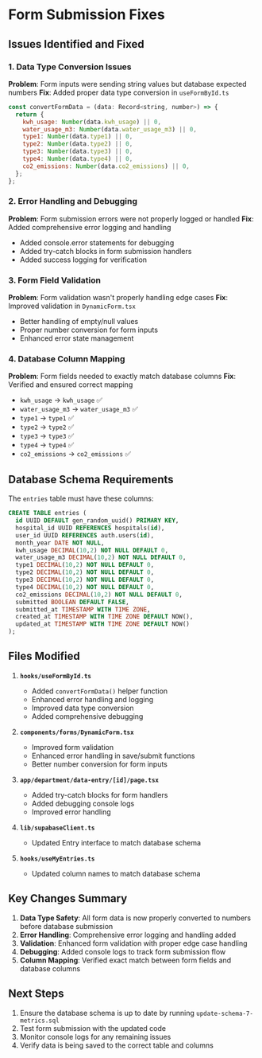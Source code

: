 # Form Submission Fixes

## Issues Identified and Fixed

### 1. Data Type Conversion Issues
**Problem**: Form inputs were sending string values but database expected numbers
**Fix**: Added proper data type conversion in `useFormById.ts`
```javascript
const convertFormData = (data: Record<string, number>) => {
  return {
    kwh_usage: Number(data.kwh_usage) || 0,
    water_usage_m3: Number(data.water_usage_m3) || 0,
    type1: Number(data.type1) || 0,
    type2: Number(data.type2) || 0,
    type3: Number(data.type3) || 0,
    type4: Number(data.type4) || 0,
    co2_emissions: Number(data.co2_emissions) || 0,
  };
};
```

### 2. Error Handling and Debugging
**Problem**: Form submission errors were not properly logged or handled
**Fix**: Added comprehensive error logging and handling
- Added console.error statements for debugging
- Added try-catch blocks in form submission handlers
- Added success logging for verification

### 3. Form Field Validation
**Problem**: Form validation wasn't properly handling edge cases
**Fix**: Improved validation in `DynamicForm.tsx`
- Better handling of empty/null values
- Proper number conversion for form inputs
- Enhanced error state management

### 4. Database Column Mapping
**Problem**: Form fields needed to exactly match database columns
**Fix**: Verified and ensured correct mapping
- `kwh_usage` → `kwh_usage` ✅
- `water_usage_m3` → `water_usage_m3` ✅
- `type1` → `type1` ✅
- `type2` → `type2` ✅
- `type3` → `type3` ✅
- `type4` → `type4` ✅
- `co2_emissions` → `co2_emissions` ✅

## Database Schema Requirements

The `entries` table must have these columns:
```sql
CREATE TABLE entries (
  id UUID DEFAULT gen_random_uuid() PRIMARY KEY,
  hospital_id UUID REFERENCES hospitals(id),
  user_id UUID REFERENCES auth.users(id),
  month_year DATE NOT NULL,
  kwh_usage DECIMAL(10,2) NOT NULL DEFAULT 0,
  water_usage_m3 DECIMAL(10,2) NOT NULL DEFAULT 0,
  type1 DECIMAL(10,2) NOT NULL DEFAULT 0,
  type2 DECIMAL(10,2) NOT NULL DEFAULT 0,
  type3 DECIMAL(10,2) NOT NULL DEFAULT 0,
  type4 DECIMAL(10,2) NOT NULL DEFAULT 0,
  co2_emissions DECIMAL(10,2) NOT NULL DEFAULT 0,
  submitted BOOLEAN DEFAULT FALSE,
  submitted_at TIMESTAMP WITH TIME ZONE,
  created_at TIMESTAMP WITH TIME ZONE DEFAULT NOW(),
  updated_at TIMESTAMP WITH TIME ZONE DEFAULT NOW()
);
```

## Files Modified

1. **`hooks/useFormById.ts`**
   - Added `convertFormData()` helper function
   - Enhanced error handling and logging
   - Improved data type conversion
   - Added comprehensive debugging

2. **`components/forms/DynamicForm.tsx`**
   - Improved form validation
   - Enhanced error handling in save/submit functions
   - Better number conversion for form inputs

3. **`app/department/data-entry/[id]/page.tsx`**
   - Added try-catch blocks for form handlers
   - Added debugging console logs
   - Improved error handling

4. **`lib/supabaseClient.ts`**
   - Updated Entry interface to match database schema

5. **`hooks/useMyEntries.ts`**
   - Updated column names to match database schema

## Key Changes Summary

1. **Data Type Safety**: All form data is now properly converted to numbers before database submission
2. **Error Handling**: Comprehensive error logging and handling added
3. **Validation**: Enhanced form validation with proper edge case handling
4. **Debugging**: Added console logs to track form submission flow
5. **Column Mapping**: Verified exact match between form fields and database columns

## Next Steps

1. Ensure the database schema is up to date by running `update-schema-7-metrics.sql`
2. Test form submission with the updated code
3. Monitor console logs for any remaining issues
4. Verify data is being saved to the correct table and columns 